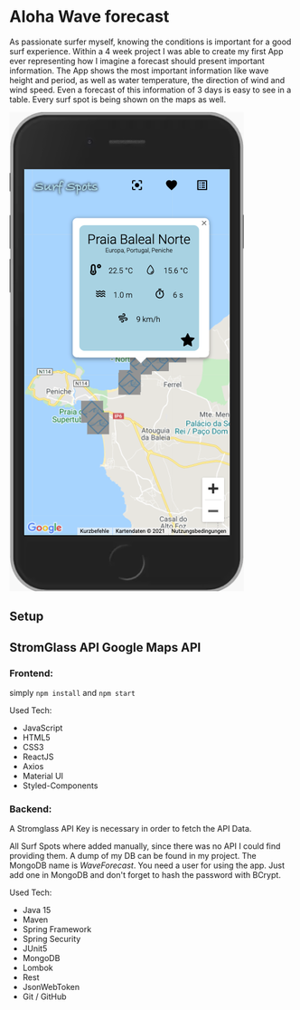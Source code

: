 # Aloha Wave forecast

As passionate surfer myself, knowing the conditions is important for a good surf experience. 
Within a 4 week project I was able to create my first App ever representing how I imagine 
a forecast should present important information.
The App shows the most important information like wave height and period, as well as water 
temperature, the direction of wind and wind speed. Even a forecast of this information of 3
days is easy to see in a table. Every surf spot is being shown on the maps as well.

![JWT](images/Aloha-app-talentPage.png)



## Setup
StromGlass API
Google Maps API
------
### Frontend:
simply `npm install` and `npm start`

Used Tech:

- JavaScript
- HTML5
- CSS3
- ReactJS
- Axios
- Material UI
- Styled-Components

### Backend:
A Stromglass API Key is necessary in order to fetch the API Data. 

All Surf Spots where added manually, since there was no API I could find providing them. A
dump of my DB can be found in my project. The MongoDB name is *WaveForecast*.
You need a user for using the app. Just add one in MongoDB and don't forget to hash 
the password with BCrypt.

Used Tech:

- Java 15
- Maven
- Spring Framework
- Spring Security
- JUnit5
- MongoDB
- Lombok
- Rest
- JsonWebToken
- Git / GitHub

